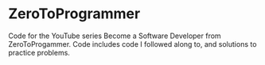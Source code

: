 # ZeroToProgrammer
Code for the YouTube series Become a Software Developer from ZeroToProgammer. Code includes code I followed along to, and solutions to practice problems.
